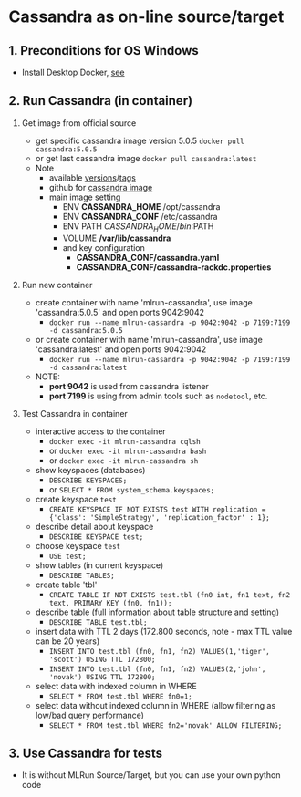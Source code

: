 # Cassandra as on-line source/target

## 1. Preconditions for OS Windows

 - Install Desktop Docker, [see](./desktopdocker.md)

## 2. Run Cassandra (in container)

1. Get image from official source
   - get specific cassandra image version 5.0.5 `docker pull cassandra:5.0.5`
   - or get last cassandra image `docker pull cassandra:latest`
   - Note
     - available [versions](https://hub.docker.com/_/cassandra)/[tags](https://hub.docker.com/_/cassandra/tags)
     - github for [cassandra image](https://github.com/docker-library/cassandra/blob/master/5.0/Dockerfile)
     - main image setting
       - ENV **CASSANDRA_HOME** /opt/cassandra 
       - ENV **CASSANDRA_CONF** /etc/cassandra 
       - ENV PATH $CASSANDRA_HOME/bin:$PATH 
       - VOLUME **/var/lib/cassandra**
       - and key configuration
         - **CASSANDRA_CONF/cassandra.yaml**
         - **CASSANDRA_CONF/cassandra-rackdc.properties**

2. Run new container
   - create container with name 'mlrun-cassandra', use image 'cassandra:5.0.5' and open ports 9042:9042
     - `docker run --name mlrun-cassandra -p 9042:9042 -p 7199:7199 -d cassandra:5.0.5`
   - or create container with name 'mlrun-cassandra', use image 'cassandra:latest' and open ports 9042:9042
     - `docker run --name mlrun-cassandra -p 9042:9042 -p 7199:7199 -d cassandra:latest`
   - NOTE:
     - **port 9042** is used from cassandra listener
     - **port 7199** is using from admin tools such as `nodetool`, etc.

3. Test Cassandra in container
   - interactive access to the container
     - `docker exec -it mlrun-cassandra cqlsh` 
     - or `docker exec -it mlrun-cassandra bash`
     - or `docker exec -it mlrun-cassandra sh`
   - show keyspaces (databases)
     - `DESCRIBE KEYSPACES;`
     - or `SELECT * FROM system_schema.keyspaces;`
   - create keyspace `test`
     - `CREATE KEYSPACE IF NOT EXISTS test WITH replication = {'class': 'SimpleStrategy', 'replication_factor' : 1};`
   - describe detail about keyspace
     - `DESCRIBE KEYSPACE test;`
   - choose keyspace `test`
     - `USE test;`
   - show tables (in current keyspace)
     - `DESCRIBE TABLES;` 
   - create table 'tbl'
     - `CREATE TABLE IF NOT EXISTS test.tbl (fn0 int, fn1 text, fn2 text, PRIMARY KEY (fn0, fn1));`
   - describe table (full information about table structure and setting)
     - `DESCRIBE TABLE test.tbl;`
   - insert data with TTL 2 days (172.800 seconds, note - max TTL value can be 20 years)
     - `INSERT INTO test.tbl (fn0, fn1, fn2) VALUES(1,'tiger', 'scott') USING TTL 172800;`
     - `INSERT INTO test.tbl (fn0, fn1, fn2) VALUES(2,'john', 'novak') USING TTL 172800;`
   - select data with indexed column in WHERE 
     - `SELECT * FROM test.tbl WHERE fn0=1;`
   - select data without indexed column in WHERE (allow filtering as low/bad query performance)
     - `SELECT * FROM test.tbl WHERE fn2='novak' ALLOW FILTERING;`


## 3. Use Cassandra for tests

   - It is without MLRun Source/Target, but you can use your own python code